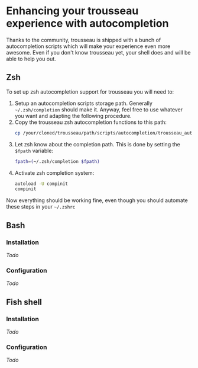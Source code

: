 # Enhancing your trousseau experience with autocompletion

Thanks to the community, trousseau is shipped with a bunch of autocompletion scripts which will make your experience even more awesome.
Even if you don't know trousseau yet, your shell does and will be able to help you out.

## Zsh

To set up zsh autocompletion support for trousseau you will need to:

1. Setup an autocompletion scripts storage path. Generally `~/.zsh/completion` should make it. Anyway, feel free to use whatever you want and adapting the following procedure.
2. Copy the trousseau zsh autocompletion functions to this path:
    ```bash
    cp /your/cloned/trousseau/path/scripts/autocompletion/trousseau_autocomplete.zsh ~/.zsh/completion
    ```
3. Let zsh know about the completion path. This is done by setting the `$fpath` variable:
    ```bash
    fpath=(~/.zsh/completion $fpath)
    ```
4. Activate zsh completion system:
    ```bash
    autoload -U compinit
    compinit
    ```

Now everything should be working fine, even though you should automate these steps in your `~/.zshrc`

## Bash

### Installation

*Todo*

### Configuration

*Todo*

## Fish shell

### Installation

*Todo*

### Configuration

*Todo*
